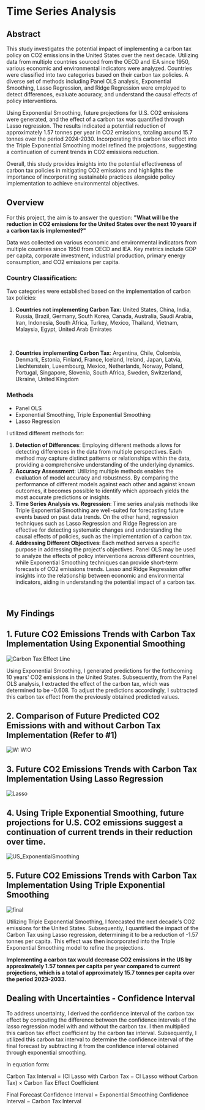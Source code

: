 # Time Series Analysis 


## Abstract 
This study investigates the potential impact of implementing a carbon tax policy on CO2 emissions in the United States over the next decade. Utilizing data from multiple countries sourced from the OECD and IEA since 1950, various economic and environmental indicators were analyzed. Countries were classified into two categories based on their carbon tax policies. A diverse set of methods including Panel OLS analysis, Exponential Smoothing, Lasso Regression, and Ridge Regression were employed to detect differences, evaluate accuracy, and understand the causal effects of policy interventions.

Using Exponential Smoothing, future projections for U.S. CO2 emissions were generated, and the effect of a carbon tax was quantified through Lasso regression. The results indicated a potential reduction of approximately 1.57 tonnes per year in CO2 emissions, totaling around 15.7 tonnes over the period 2024-2030. Incorporating this carbon tax effect into the Triple Exponential Smoothing model refined the projections, suggesting a continuation of current trends in CO2 emissions reduction.

Overall, this study provides insights into the potential effectiveness of carbon tax policies in mitigating CO2 emissions and highlights the importance of incorporating sustainable practices alongside policy implementation to achieve environmental objectives.


## Overview
For this project, the aim is to answer the question: **"What will be the reduction in CO2 emissions for the United States over the next 10 years if a carbon tax is implemented?"**

Data was collected on various economic and environmental indicators from multiple countries since 1950 from OECD and IEA. Key metrics include GDP per capita, corporate investment, industrial production, primary energy consumption, and CO2 emissions per capita.

### Country Classification:
Two categories were established based on the implementation of carbon tax policies:
<br>
1. **Countries not implementing Carbon Tax**:
United States, China, India, Russia, Brazil, Germany, South Korea, Canada, Australia, Saudi Arabia, Iran, Indonesia, South Africa, Turkey, Mexico, Thailand, Vietnam, Malaysia, Egypt, United Arab Emirates

<br>

2. **Countries implementing Carbon Tax**:
Argentina, Chile, Colombia, Denmark, Estonia, Finland, France, Iceland, Ireland, Japan, Latvia, Liechtenstein, Luxembourg, Mexico, Netherlands, Norway, Poland, Portugal, Singapore, Slovenia, South Africa, Sweden, Switzerland, Ukraine, United Kingdom


### Methods 
- Panel OLS
- Exponential Smoothing, Triple Exponential Smoothing
- Lasso Regression

I utilized different methods for: 
1. **Detection of Differences**: Employing different methods allows for detecting differences in the data from multiple perspectives. Each method may capture distinct patterns or relationships within the data, providing a comprehensive understanding of the underlying dynamics.
2. **Accuracy Assessment**: Utilizing multiple methods enables the evaluation of model accuracy and robustness. By comparing the performance of different models against each other and against known outcomes, it becomes possible to identify which approach yields the most accurate predictions or insights.
3. **Time Series Analysis vs. Regression**: Time series analysis methods like Triple Exponential Smoothing are well-suited for forecasting future events based on past data trends. On the other hand, regression techniques such as Lasso Regression and Ridge Regression are effective for detecting systematic changes and understanding the causal effects of policies, such as the implementation of a carbon tax.
4. **Addressing Different Objectives**: Each method serves a specific purpose in addressing the project's objectives. Panel OLS may be used to analyze the effects of policy interventions across different countries, while Exponential Smoothing techniques can provide short-term forecasts of CO2 emissions trends. Lasso and Ridge Regression offer insights into the relationship between economic and environmental indicators, aiding in understanding the potential impact of a carbon tax.
<br>

## My Findings

## 1. Future CO2 Emissions Trends with Carbon Tax Implementation Using Exponential Smoothing 
![Carbon Tax Effect Line](https://github.com/yejipark0514/TimeSeriesAnalysis_CO2/assets/97747420/99aa4c2e-63df-4ab5-b802-ad12f77c95fd)

Using Exponential Smoothing, I generated predictions for the forthcoming 10 years' CO2 emissions in the United States. Subsequently, from the Panel OLS analysis, I extracted the effect of the carbon tax, which was determined to be -0.608. To adjust the predictions accordingly, I subtracted this carbon tax effect from the previously obtained predicted values.



## 2. Comparison of Future Predicted CO2 Emissions with and without Carbon Tax Implementation (Refer to #1) 

![W:   W:O](https://github.com/yejipark0514/TimeSeriesAnalysis_CO2/assets/97747420/4372ae7d-00fc-421c-b384-7af845e90ed5)


## 3. Future CO2 Emissions Trends with Carbon Tax Implementation Using Lasso Regression

![Lasso](https://github.com/yejipark0514/TimeSeriesAnalysis_CO2/assets/97747420/2cebee79-b506-48d4-a1cb-3260caa0cfc6)


## 4. Using Triple Exponential Smoothing, future projections for U.S. CO2 emissions suggest a continuation of current trends in their reduction over time.
![US_ExponentialSmoothing](https://github.com/yejipark0514/TimeSeriesAnalysis_CO2/assets/97747420/c3270ae9-43d6-48e0-812b-46cd76cc3505)


## 5. Future CO2 Emissions Trends with Carbon Tax Implementation Using Triple Exponential Smoothing
![final](https://github.com/yejipark0514/TimeSeriesAnalysis_CO2/assets/97747420/0652b9e8-ef4f-4449-a735-b40620d15768)

Utilizing Triple Exponential Smoothing, I forecasted the next decade's CO2 emissions for the United States. Subsequently, I quantified the impact of the Carbon Tax using Lasso regression, determining it to be a reduction of -1.57 tonnes per capita. This effect was then incorporated into the Triple Exponential Smoothing model to refine the projections.

**Implementing a carbon tax would decrease CO2 emissions in the US by approximately 1.57 tonnes per capita per year compared to current projections, which is a total of approximately 15.7 tonnes per capita over the period 2023-2033.**

## Dealing with Uncertainties - Confidence Interval
To address uncertainty, I derived the confidence interval of the carbon tax effect by computing the difference between the confidence intervals of the lasso regression model with and without the carbon tax. I then multiplied this carbon tax effect coefficient by the carbon tax interval. Subsequently, I utilized this carbon tax interval to determine the confidence interval of the final forecast by subtracting it from the confidence interval obtained through exponential smoothing.

In equation form: 

  Carbon Tax Interval = (CI Lasso with Carbon Tax − CI Lasso without Carbon Tax) × Carbon Tax Effect Coefficient

  Final Forecast Confidence Interval = Exponential Smoothing Confidence Interval − Carbon Tax Interval

